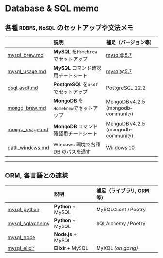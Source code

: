# Database & SQL memo

## 各種 `RDBMS`, `NoSQL` のセットアップや文法メモ

| | 説明 | 補足（バージョン等） |
| :-- | :-- | :-- |
| [mysql_brew.md](https://github.com/miolab/db_memo_to_self/blob/master/mysql_brew.md) | **MySQL** を`Homebrew`でセットアップ | mysql@5.7 |
| [mysql_usage.md](https://github.com/miolab/db_memo_to_self/blob/master/mysql_usage.md) | **MySQL** コマンド確認用チートシート | mysql@5.7 |
| [psql_asdf.md](https://github.com/miolab/db_memo_to_self/blob/master/psql_asdf.md) | **PostgreSQL** を`asdf`でセットアップ | PostgreSQL 12.2 |
| [mongo_brew.md](https://github.com/miolab/db_memo_to_self/blob/master/mongo_brew.md) | **MongoDB** を`Homebrew`でセットアップ | MongoDB v4.2.5 (mongodb-community) |
| [mongo_usage.md](https://github.com/miolab/db_memo_to_self/blob/master/mongo_usage.md) | **MongoDB** コマンド確認用チートシート | MongoDB v4.2.5 (mongodb-community) |
| [path_windows.md](https://github.com/miolab/db_memo_to_self/blob/master/path_windows.md) | Windows 環境で各種 DB のパスを通す | Windows 10 |

---

## ORM, 各言語との連携

| | 説明 | 補足（ライブラリ, ORM 等） |
| :-- | :-- | :-- |
| [mysql_python](https://github.com/miolab/db_memo_to_self/tree/master/mysql_python) | __Python__ + MySQL | MySQLClient / Poetry |
| [mysql_sqlalchemy](https://github.com/miolab/db_memo_to_self/tree/master/mysql_sqlalchemy) | __Python__ + MySQL | SQLAlchemy / Poetry |
| [mysql_node](https://github.com/miolab/db_memo_to_self/tree/master/mysql_node) | __Node.js__ + MySQL | |
| [mysql_elixir](https://github.com/miolab/db_memo_to_self/tree/master/mysql_elixir) | __Elixir__ + MySQL | MyXQL _(on going)_ |
